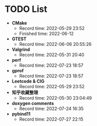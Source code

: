 # TODO List

- **CMake**
  - Record time: 2022-05-29 23:52
  - Finished time: 2022-06-12
- **GTEST**
  - Record time: 2022-06-06 20:55:26
- **Valgrind**
  - Record time: 2022-05-31 20:40
- **perf**
  - Record time: 2022-07-23 18:57
- **gprof**
  - Record time: 2022-07-23 18:57
- **Leetcode & CIG**
  - Record  time: 2022-05-29 23:52
- **知乎收藏整理**
  - Record time: 2022-05-30 23:04:49
- **doxygen comments**
  - Record  time: 2022-07-24 16:35
- **pybind11**
  - Record time: 2022-07-27 22:15